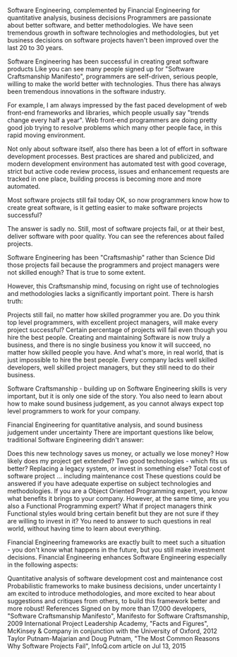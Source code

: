 Software Engineering, complemented by Financial Engineering for quantitative analysis, business decisions
Programmers are passionate about better software, and better methodologies. We have seen tremendous growth in software technologies and methodologies, but yet business decisions on software projects haven't been improved over the last 20 to 30 years.

Software Engineering has been successful in creating great software products
Like you can see many people signed up for "Software Craftsmanship Manifesto", programmers are self-driven, serious people, willing to make the world better with technologies. Thus there has always been tremendous innovations in the software industry.

For example, I am always impressed by the fast paced development of web front-end frameworks and libraries, which people usually say "trends change every half a year". Web front-end programmers are doing pretty good job trying to resolve problems which many other people face, in this rapid moving environment.


Not only about software itself, also there has been a lot of effort in software development processes. Best practices are shared and publicized, and modern development environment has automated test with good coverage, strict but active code review process, issues and enhancement requests are tracked in one place, building process is becoming more and more automated.


Most software projects still fail today
OK, so now programmers know how to create great software, is it getting easier to make software projects successful?

The answer is sadly no. Still, most of software projects fail, or at their best, deliver software with poor quality. You can see the references about failed projects.

Software Engineering has been "Craftsmaship" rather than Science
Did those projects fail because the programmers and project managers were not skilled enough? That is true to some extent.

However, this Craftsmanship mind, focusing on right use of technologies and methodologies lacks a significantly important point. There is harsh truth:

Projects still fail, no matter how skilled programmer you are.
Do you think top level programmers, with excellent project managers, will make every project successful? Certain percentage of projects will fail even though you hire the best people. Creating and maintaining Software is now truly a business, and there is no single business you know it will succeed, no matter how skilled people you have. And what's more, in real world, that is just impossible to hire the best people. Every company lacks well skilled developers, well skilled project managers, but they still need to do their business.

Software Craftsmanship - building up on Software Engineering skills is very important, but it is only one side of the story. You also need to learn about how to make sound business judgement, as you cannot always expect top level programmers to work for your company.

Financial Engineering for quantitative analysis, and sound business judgement under uncertainty
There are important questions like below, traditional Software Engineering didn't answer:

Does this new technology saves us money, or actually we lose money?
How likely does my project get extended?
Two good technologies - which fits us better?
Replacing a legacy system, or invest in something else?
Total cost of software project ... including maintenance cost
These questions could be answered if you have adequate expertise on subject technologies and methodologies. If you are a Object Oriented Programming expert, you know what benefits it brings to your company. However, at the same time, are you also a Functional Programming expert? What if project managers think Functional styles would bring certain benefit but they are not sure if they are willing to invest in it? You need to answer to such questions in real world, without having time to learn about everything.

Financial Engineering frameworks are exactly built to meet such a situation - you don't know what happens in the future, but you still make investment decisions. Financial Engineering enhances Software Engineering especially in the following aspects:

Quantitative analysis of software development cost and maintenance cost
Probabilistic frameworks to make business decisions, under uncertainty
I am excited to introduce methodologies, and more excited to hear about suggestions and critiques from others, to build this framework better and more robust!
References
Signed on by more than 17,000 developers, "Software Craftsmanship Manifesto", Manifesto for Software Craftsmanship, 2009
International Project Leadership Academy, "Facts and Figures", McKinsey & Company in conjunction with the University of Oxford, 2012
Taylor Putnam-Majarian and Doug Putnam, "The Most Common Reasons Why Software Projects Fail", InfoQ.com article on Jul 13, 2015